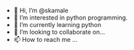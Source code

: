 - 👋 Hi, I’m @skamale
- 👀 I’m interested in python programming.
- 🌱 I’m currently learning python
- 💞️ I’m looking to collaborate on...
- 📫 How to reach me ...

<!---
skamale/skamale is a ✨ special ✨ repository because its `README.md` (this file) appears on your GitHub profile.
You can click the Preview link to take a look at your changes.
--->
